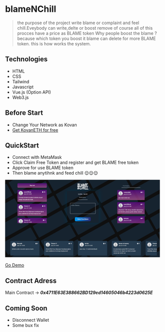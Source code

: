 # blameNChill

> the purpose of the project write blame or complaint and feel chill.Eveybody can write,delte or boost remove of course all of this procces have a price as BLAME token
Why people boost the blame ? because which token you boost it blame can delete for more BLAME token. this is how works the system.

## Technologies

- HTML
- CSS
- Tailwind
- Javascript
- Vue.js (Option API)
- Web3.js

## Before Start

- Change Your Network as Kovan
- [Get KovanETH for free](https://faucets.chain.link)

## QuickStart

- Connect with MetaMask
- Click Claim Free Token and register and get BLAME free token
- Approve for use BLAME token
- Then blame anytihnk and feed chill 😌😌😌

![ss](https://github.com/emirhan-yagci/blameNChill/blob/master/screenchots/demo.png)

[Go Demo](https://blameandchill.netlify.app)

## Contract Adress

Main Contract -> ***0x4711E63E388662BD129ed14605046b4223d0625E***

## Coming Soon

- Disconnect Wallet
- Some bux fix
